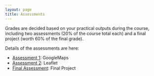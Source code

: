 ```yaml
---
layout: page
title: Assessments
---
```


Grades are decided based on your practical outputs during the course,
including two assessments (20% of the course total each) and a final
project (worth 60% of the final grade).

Details of the assessments are here:

<UL>
<LI><A href="assessment2/index.html">Assessment 1</A>: GoogleMaps</LI>
<LI><A href="assessment3/index.html">Assessment 2</A>: Leaflet</LI>
<LI><A href="finalassessment/index.html">Final Assessment</A>: Final Project</LI>
</UL>
